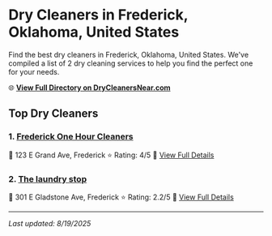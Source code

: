# Dry Cleaners in Frederick, Oklahoma, United States

Find the best dry cleaners in Frederick, Oklahoma, United States. We've compiled a list of 2 dry cleaning services to help you find the perfect one for your needs.

🌐 **[View Full Directory on DryCleanersNear.com](https://drycleanersnear.com/city/US/Oklahoma/Frederick)**

## Top Dry Cleaners

### 1. [Frederick One Hour Cleaners](https://drycleanersnear.com/dryCleaner/686b2a23b03055c802e0e951/frederick-one-hour-cleaners)
📍 123 E Grand Ave, Frederick
⭐ Rating: 4/5
🔗 [View Full Details](https://drycleanersnear.com/dryCleaner/686b2a23b03055c802e0e951/frederick-one-hour-cleaners)

### 2. [The laundry stop](https://drycleanersnear.com/dryCleaner/686b2a28b03055c802e0e9d2/the-laundry-stop)
📍 301 E Gladstone Ave, Frederick
⭐ Rating: 2.2/5
🔗 [View Full Details](https://drycleanersnear.com/dryCleaner/686b2a28b03055c802e0e9d2/the-laundry-stop)


---

*Last updated: 8/19/2025*
